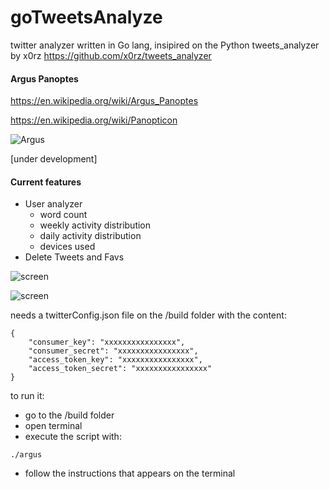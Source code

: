 # goTweetsAnalyze
twitter analyzer written in Go lang, insipired on the Python tweets_analyzer by x0rz https://github.com/x0rz/tweets_analyzer

#### Argus Panoptes
https://en.wikipedia.org/wiki/Argus_Panoptes

https://en.wikipedia.org/wiki/Panopticon


![Argus](https://raw.githubusercontent.com/arnaucode/argus/master/argus.jpg "argus")

[under development]

#### Current features
- User analyzer
    - word count
    - weekly activity distribution
    - daily activity distribution
    - devices used
- Delete Tweets and Favs

![screen](https://raw.githubusercontent.com/arnaucode/argus/master/screen3.png "screen")

![screen](https://raw.githubusercontent.com/arnaucode/argus/master/screen2.png "screen")

needs a twitterConfig.json file on the /build folder with the content:
```
{
    "consumer_key": "xxxxxxxxxxxxxxxx",
    "consumer_secret": "xxxxxxxxxxxxxxxx",
    "access_token_key": "xxxxxxxxxxxxxxxx",
    "access_token_secret": "xxxxxxxxxxxxxxxx"
}

```

to run it:
- go to the /build folder
- open terminal
- execute the script with:
```
./argus
```
- follow the instructions that appears on the terminal
